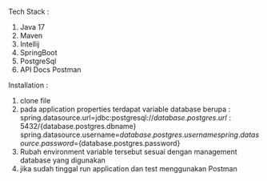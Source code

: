 Tech Stack :
1. Java 17
2. Maven
3. Intellij
4. SpringBoot
5. PostgreSql
6. API Docs Postman

Installation :
1. clone file
2. pada application properties terdapat variable database berupa :
   spring.datasource.url=jdbc:postgresql://${database.postgres.url}:5432/${database.postgres.dbname}
   spring.datasource.username=${database.postgres.username}
   spring.datasource.password=${database.postgres.password}
3. Rubah environment variable tersebut sesuai dengan management database yang digunakan
4. jika sudah tinggal run application dan test menggunakan Postman

